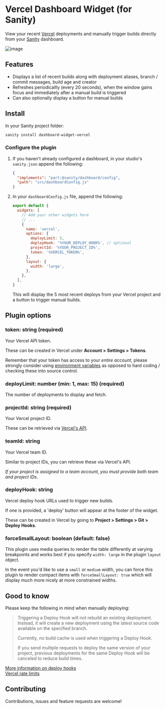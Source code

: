 # Vercel Dashboard Widget (for Sanity)

View your recent [Vercel](https://vercel.com/) deployments and manually trigger builds directly from your [Sanity](https://www.sanity.io/) dashboard.

![image](https://user-images.githubusercontent.com/209129/99883578-55809d80-2c20-11eb-92e9-983b2038d46d.png)

## Features

- Displays a list of recent builds along with deployment aliases, branch / commit messages, build age and creator
- Refreshes periodicallly (every 20 seconds), when the window gains focus and immediately after a manual build is triggered
- Can also optionally display a button for manual builds

## Install

In your Sanity project folder:

```sh
sanity install dashboard-widget-vercel
```

### Configure the plugin

1. If you haven't already configured a dashboard, in your studio's `sanity.json` append the following:

   ```json
   {
     "implements": "part:@sanity/dashboard/config",
     "path": "src/dashboardConfig.js"
   }
   ```

2. In your `dashboardConfig.js` file, append the following:

   ```javascript
   export default {
     widgets: [
       // Add your other widgets here
       // ...
       {
         name: 'vercel',
         options: {
           deployLimit: 5,
           deployHook: '%YOUR_DEPLOY_HOOK%', // optional
           projectId: '%YOUR_PROJECT_ID%',
           token: '%VERCEL_TOKEN%',
         },
         layout: {
           width: 'large',
         },
       },
     ],
   }
   ```

   This will display the 5 most recent deploys from your Vercel project and a button to trigger manual builds.

## Plugin options

### token: string (required)

Your Vercel API token.

These can be created in Vercel under **Account > Settings > Tokens**.

Remember that your token has access to your _entire account_, please strongly consider using [environment variables](https://www.sanity.io/docs/studio-environment-variables) as opposed to hard coding / checking these into source control.

### deployLimit: number (min: 1, max: 15) (required)

The number of deployments to display and fetch.

### projectId: string (required)

Your Vercel project ID.

These can be retrieved via [Vercel's API](https://vercel.com/docs/api#endpoints/projects/get-projects).

### teamId: string

Your Vercel team ID.

Similar to project IDs, you can retrieve these via Vercel's API.

_If your project is assigned to a team account, you must provide both team and project IDs_.

### deployHook: string

Vercel deploy hook URLs used to trigger new builds.

If one is provided, a 'deploy' button will appear at the footer of the widget.

These can be created in Vercel by going to **Project > Settings > Git > Deploy Hooks**.

### forceSmallLayout: boolean (default: false)

This plugin uses media queries to render the table differently at varying breakpoints and works best if you specify `width: large` in the plugin `layout` object.

In the event you'd like to use a `small` or `medium` width, you can force this plugin to render compact items with `forceSmallLayout: true` which will display much more nicely at more constrained widths.

## Good to know

Please keep the following in mind when manually deploying:

> Triggering a Deploy Hook will not rebuild an existing deployment. Instead, it will create a new deployment using the latest source code available on the specified branch.
>
> Currently, no build cache is used when triggering a Deploy Hook.
>
> If you send multiple requests to deploy the same version of your project, previous deployments for the same Deploy Hook will be canceled to reduce build times.

[More information on deploy hooks](https://vercel.com/docs/more/deploy-hooks#technical-details)  
[Vercel rate limits](https://vercel.com/docs/platform/limits#rate-limits)

## Contributing

Contributions, issues and feature requests are welcome!
